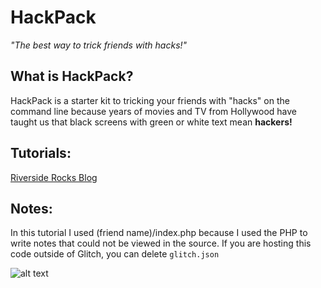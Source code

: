 HackPack
========
*"The best way to trick friends with hacks!"*
## What is HackPack?
HackPack is a starter kit to tricking your friends with "hacks" on the command line because
years of movies and TV from Hollywood have taught us that black screens with green or white text
mean **hackers!**

## Tutorials:
[Riverside Rocks Blog](https://riverside.rocks/blog/trick-friends)

## Notes: 
In this tutorial I used (friend name)/index.php because I used the PHP to write notes that could not be viewed in the source. If you are hosting this code outside of Glitch, you can delete `glitch.json`

![alt text](https://cdn.glitch.com/fdea39ec-5d86-4489-aed4-dab5ea2cc871%2Fterminal-gif.gif?v=1584805853855")